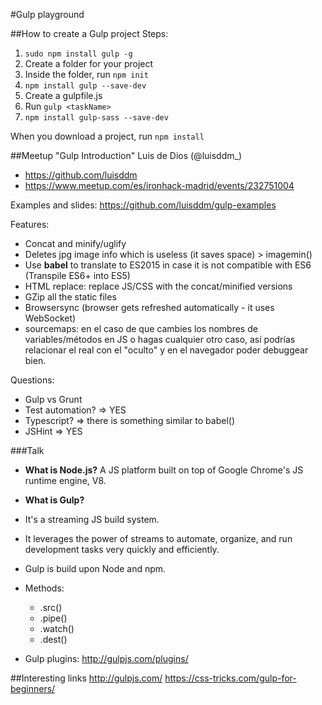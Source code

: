 #Gulp playground

##How to create a Gulp project
Steps:

1. `sudo npm install gulp -g`
2. Create a folder for your project
3. Inside the folder, run `npm init`
4. `npm install gulp --save-dev`
5. Create a gulpfile.js
6. Run `gulp <taskName>`
7. `npm install gulp-sass --save-dev`

When you download a project, run `npm install`

##Meetup "Gulp Introduction"
Luis de Dios (@luisddm_)

* https://github.com/luisddm
* https://www.meetup.com/es/ironhack-madrid/events/232751004

Examples and slides:
https://github.com/luisddm/gulp-examples

Features:
* Concat and minify/uglify
* Deletes jpg image info which is useless (it saves space) > imagemin()
* Use **babel** to translate to ES2015 in case it is not compatible with ES6 (Transpile ES6+ into ES5)
* HTML replace: replace JS/CSS with the concat/minified versions
* GZip all the static files
* Browsersync (browser gets refreshed automatically - it uses WebSocket)
* sourcemaps: en el caso de que cambies los nombres de variables/métodos en JS o hagas cualquier otro caso, así podrías relacionar el real con el "oculto" y en el navegador poder debuggear bien.

Questions:
* Gulp vs Grunt
* Test automation? => YES
* Typescript? => there is something similar to babel()
* JSHint => YES


###Talk
* **What is Node.js?**
A JS platform built on top of Google Chrome's JS runtime engine, V8.

* **What is Gulp?**
* It's a streaming JS build system.
* It leverages the power of streams to automate, organize, and run development tasks very quickly and efficiently.
* Gulp is build upon Node and npm.

* Methods:
  * .src()
  * .pipe()
  * .watch()
  * .dest()

* Gulp plugins: http://gulpjs.com/plugins/


##Interesting links
http://gulpjs.com/
https://css-tricks.com/gulp-for-beginners/